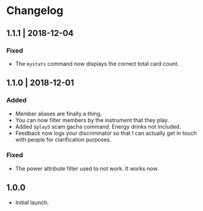 # Changelog

## 1.1.1 | 2018-12-04

### Fixed
- The `mystats` command now displays the correct total card count.

## 1.1.0 | 2018-12-01

### Added
- Member aliases are finally a thing.
- You can now filter members by the instrument that they play. 
- Added `$play5` scam gacha command. Energy drinks not included.
- Feedback now logs your discriminator so that I can actually get in touch 
with people for clarification purposes.

### Fixed
- The power attribute filter used to not work. It works now. 

## 1.0.0

- Initial launch.